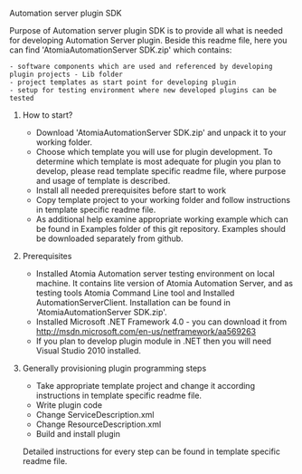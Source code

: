 ﻿Automation server plugin SDK

Purpose of Automation server plugin SDK is to provide all what is needed for developing Automation Server plugin. 
Beside this readme file, here you can find 'AtomiaAutomationServer SDK.zip' which contains:

	- software components which are used and referenced by developing plugin projects - Lib folder
	- project templates as start point for developing plugin 
	- setup for testing environment where new developed plugins can be tested

1. How to start?

	- Download 'AtomiaAutomationServer SDK.zip' and unpack it to your working folder.
	- Choose which template you will use for plugin development. To determine which template is most adequate for plugin you plan to develop, please read template specific readme file, where purpose and usage of template is described.
	- Install all needed prerequisites before start to work
	- Copy template project to your working folder and follow instructions in template specific readme file.
	- As additional help examine appropriate working example which can be found in Examples folder of this git repository. Examples should be downloaded separately from github.

2. Prerequisites

	- Installed Atomia Automation server testing environment on local machine. It contains lite version of Atomia Automation Server, and as testing tools Atomia Command Line tool and Installed AutomationServerClient. Installation can be found in 'AtomiaAutomationServer SDK.zip'.
	- Installed Microsoft .NET Framework 4.0 - you can download it from http://msdn.microsoft.com/en-us/netframework/aa569263	
	- If you plan to develop plugin module in .NET then you will need Visual Studio 2010 installed.	
			
3. Generally provisioning plugin programming steps	
	
	- Take appropriate template project and change it according instructions in template specific readme file.
	- Write plugin code
	- Change ServiceDescription.xml
	- Change ResourceDescription.xml
	- Build and install plugin
	
	Detailed instructions for every step can be found in template specific readme file.